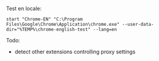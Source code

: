 Test en locale:
```
start "Chrome-EN" "C:\Program Files\Google\Chrome\Application\chrome.exe" --user-data-dir="%TEMP%\chrome-english-test" --lang=en
```

Todo:
- detect other extensions controlling proxy settings
